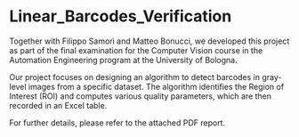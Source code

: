 # Linear_Barcodes_Verification
Together with Filippo Samorì and Matteo Bonucci, we developed this project as part of the final examination for the Computer Vision course in the Automation Engineering program at the University of Bologna.

Our project focuses on designing an algorithm to detect barcodes in gray-level images from a specific dataset. The algorithm identifies the Region of Interest (ROI) and computes various quality parameters, which are then recorded in an Excel table.

For further details, please refer to the attached PDF report.
